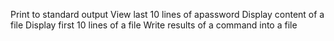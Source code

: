 Print to standard output
View last 10 lines of apassword
Display content of a file
Display first 10 lines of a file
Write results of a command into a file
